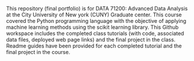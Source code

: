 This repository (final portfolio) is for DATA 71200: Advanced Data Analysis at the City University of New york (CUNY) Graduate center. 
This course covered the Python programming language with the objective of applying machine learning methods using the scikit learning library. This Github workspace includes the completed class tutorials (with code, associated data files, deployed web page links) and the final project in the class. Readme guides have been provided for each completed tutorial and the final project in the course.
